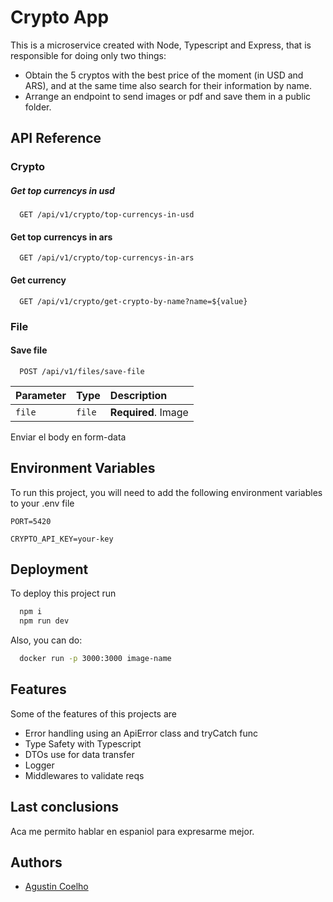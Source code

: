 
# Crypto App

This is a microservice created with Node, Typescript and Express, that is responsible for doing only two things:
* Obtain the 5 cryptos with the best price of the moment (in USD and ARS), and at the same time also search for their information by name.
* Arrange an endpoint to send images or pdf and save them in a public folder.



## API Reference

### Crypto

##### Get top currencys in usd

```http
  GET /api/v1/crypto/top-currencys-in-usd
```

#### Get top currencys in ars

```http
  GET /api/v1/crypto/top-currencys-in-ars
```

#### Get currency

```http
  GET /api/v1/crypto/get-crypto-by-name?name=${value}
```


### File

#### Save file

```http
  POST /api/v1/files/save-file
```

| Parameter | Type     | Description                       |
| :-------- | :------- | :-------------------------------- |
| `file`      | `file` | **Required**. Image |


Enviar el body en form-data


## Environment Variables

To run this project, you will need to add the following environment variables to your .env file

`PORT=5420`

`CRYPTO_API_KEY=your-key`





## Deployment

To deploy this project run

```bash
  npm i 
  npm run dev
```

Also, you can do: 

```bash
  docker run -p 3000:3000 image-name
```


## Features

Some of the features of this projects are

- Error handling using an ApiError class and tryCatch func
- Type Safety with Typescript
- DTOs use for data transfer
- Logger
- Middlewares to validate reqs



## Last conclusions

Aca me permito hablar en espaniol para expresarme mejor. 




## Authors

- [Agustin Coelho](https://www.linkedin.com/in/agustin-coelho/)

